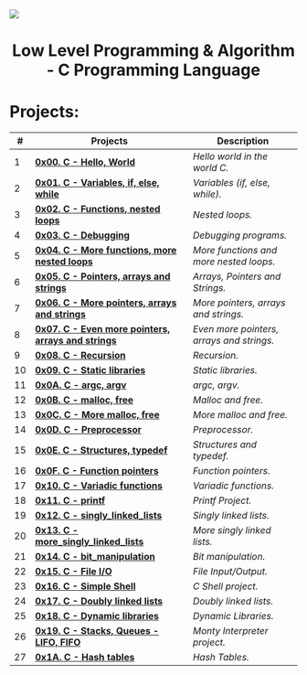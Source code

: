 <div>
    <img src="https://raw.githubusercontent.com/Nachop51/logos/main/holberton.png">
</div>

<h1 align="center">Low Level Programming & Algorithm - C Programming Language </h1>

# **Projects:**

| **#** | **Projects**                                                                           | **Description**                             |
| ----- | -------------------------------------------------------------------------------------- | ------------------------------------------- |
|   1   | **[0x00. C - Hello, World](./0x00-hello_world)**                                       | *Hello world in the world C.*               |
|   2   | **[0x01. C - Variables, if, else, while](./0x01-variables_if_else_while)**             | *Variables (if, else, while).*              |
|   3   | **[0x02. C - Functions, nested loops](./0x02-functions_nested_loops)**                 | *Nested loops.*                             |
|   4   | **[0x03. C - Debugging](./0x03-debugging)**                                            | *Debugging programs.*                       |
|   5   | **[0x04. C - More functions, more nested loops](./0x04-more_functions_nested_loops)**  | *More functions and more nested loops.*     |
|   6   | **[0x05. C - Pointers, arrays and strings](./0x05-pointers_arrays_strings)**           | *Arrays, Pointers and Strings.*             |
|   7   | **[0x06. C - More pointers, arrays and strings](./0x06-pointers_arrays_strings)**      | *More pointers, arrays and strings.*        |
|   8   | **[0x07. C - Even more pointers, arrays and strings](./0x07-pointers_arrays_strings)** | *Even more pointers, arrays and strings.*   |
|   9   | **[0x08. C - Recursion](./0x08-recursion)**                                            | *Recursion.*                                |
|  10   | **[0x09. C - Static libraries](./0x09-static_libraries)**                              | *Static libraries.*                         |
|  11   | **[0x0A. C - argc, argv](./0x0A-argc_argv)**                                           | *argc, argv.*                               |
|  12   | **[0x0B. C - malloc, free](./0x0B-malloc_free)**                                       | *Malloc and free.*                          |
|  13   | **[0x0C. C - More malloc, free](./0x0C-more_malloc_free)**                             | *More malloc and free.*                     |
|  14   | **[0x0D. C - Preprocessor](./0x0D-preprocessor)**                                      | *Preprocessor.*                             |
|  15   | **[0x0E. C - Structures, typedef](./0x0E-structures_typedef)**                         | *Structures and typedef.*                   |
|  16   | **[0x0F. C - Function pointers](./00x0F-function_pointers)**                           | *Function pointers.*                        |
|  17   | **[0x10. C - Variadic functions](./0x10-variadic_functions)**                          | *Variadic functions.*                       |
|  18   | **[0x11. C - printf](https://github.com/Nachop51/printf)**                             | *Printf Project.*                           |
|  19   | **[0x12. C - singly_linked_lists](./0x12-singly_linked_lists)**                        | *Singly linked lists.*                      |
|  20   | **[0x13. C - more_singly_linked_lists](./0x13-more_singly_linked_lists)**              | *More singly linked lists.*                 |
|  21   | **[0x14. C - bit_manipulation](./0x14-bit_manipulation)**                              | *Bit manipulation.*                         |
|  22   | **[0x15. C - File I/O](./0x15-file_io)**                                               | *File Input/Output.*                        |
|  23   | **[0x16. C - Simple Shell](https://github.com/Nachop51/simple_shell)**                 | *C Shell project.*                          |
|  24   | **[0x17. C - Doubly linked lists](./0x17-doubly_linked_lists)**                        | *Doubly linked lists.*                      |
|  25   | **[0x18. C - Dynamic libraries](./0x18-dynamic_libraries)**                            | *Dynamic Libraries.*                        |
|  26   | **[0x19. C - Stacks, Queues - LIFO, FIFO](https://github.com/Nachop51/monty)**         | *Monty Interpreter project.*                |
|  27   | **[0x1A. C - Hash tables](./0x1A-hash_tables)**                                        | *Hash Tables.*                              |
